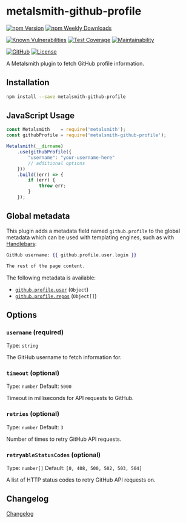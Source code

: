 # metalsmith-github-profile

[![npm Version](https://badgen.net/npm/v/metalsmith-github-profile?icon=npm)](https://www.npmjs.com/package/metalsmith-github-profile)
[![npm Weekly Downloads](https://badgen.net/npm/dw/metalsmith-github-profile)](https://www.npmjs.com/package/metalsmith-github-profile)

[![Known Vulnerabilities](https://snyk.io/test/npm/metalsmith-github-profile/badge.svg)](https://snyk.io/test/npm/metalsmith-github-profile)
[![Test Coverage](https://badgen.net/codecov/c/github/emmercm/metalsmith-github-profile/main?icon=codecov)](https://codecov.io/gh/emmercm/metalsmith-github-profile)
[![Maintainability](https://badgen.net/codeclimate/maintainability/emmercm/metalsmith-github-profile?icon=codeclimate)](https://codeclimate.com/github/emmercm/metalsmith-github-profile/maintainability)

[![GitHub](https://badgen.net/badge/emmercm/metalsmith-github-profile/purple?icon=github)](https://github.com/emmercm/metalsmith-github-profile)
[![License](https://badgen.net/github/license/emmercm/metalsmith-github-profile?color=grey)](https://github.com/emmercm/metalsmith-github-profile/blob/main/LICENSE)

A Metalsmith plugin to fetch GitHub profile information.

## Installation

```bash
npm install --save metalsmith-github-profile
```

## JavaScript Usage

```javascript
const Metalsmith    = require('metalsmith');
const githubProfile = require('metalsmith-github-profile');

Metalsmith(__dirname)
    .use(githubProfile({
        "username": "your-username-here"
        // additional options
    }))
    .build((err) => {
        if (err) {
            throw err;
        }
    });
```

## Global metadata

This plugin adds a metadata field named `github.profile` to the global metadata which can be used with templating engines, such as with [Handlebars](https://www.npmjs.com/package/handlebars):

```handlebars
GitHub username: {{ github.profile.user.login }}

The rest of the page content.
```

The following metadata is available:

- [`github.profile.user`](https://docs.github.com/en/rest/reference/users#get-a-user) (`Object`)
- [`github.profile.repos`](https://docs.github.com/en/rest/reference/repos#list-repositories-for-a-user) (`Object[]`)

## Options

### `username` (required)

Type: `string`

The GitHub username to fetch information for.

### `timeout` (optional)

Type: `number` Default: `5000`

Timeout in milliseconds for API requests to GitHub.

### `retries` (optional)

Type: `number` Default: `3`

Number of times to retry GitHub API requests.

### `retryableStatusCodes` (optional)

Type: `number[]` Default: `[0, 408, 500, 502, 503, 504]`

A list of HTTP status codes to retry GitHub API requests on.

## Changelog

[Changelog](./CHANGELOG.md)

